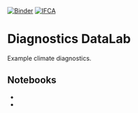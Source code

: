[![Binder](https://mybinder.org/badge_logo.svg)](https://mybinder.org/v2/gh/zequihg50/diagnostics-datalab/HEAD?labpath=gsat-regions.ipynb) [![IFCA](https://img.shields.io/badge/launch-IFCA-orange)](https://hub.climate4r.ifca.es/hub/user-redirect/git-pull?repo=https%3A%2F%2Fgithub.com%2Fzequihg50%2Fdiagnostics-datalab&urlpath=lab%2Ftree%2Fdiagnostics-datalab%2Fgsat-regions.ipynb&branch=main) 

# Diagnostics DataLab

Example climate diagnostics.

## Notebooks

- 
- 
